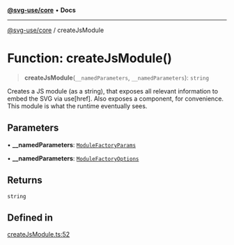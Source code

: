 [**@svg-use/core**](../README.md) • **Docs**

---

[@svg-use/core](../README.md) / createJsModule

# Function: createJsModule()

> **createJsModule**(`__namedParameters`, `__namedParameters`): `string`

Creates a JS module (as a string), that exposes all relevant information to
embed the SVG via use[href]. Also exposes a component, for convenience. This
module is what the runtime eventually sees.

## Parameters

• **\_\_namedParameters**:
[`ModuleFactoryParams`](../interfaces/ModuleFactoryParams.md)

• **\_\_namedParameters**:
[`ModuleFactoryOptions`](../interfaces/ModuleFactoryOptions.md)

## Returns

`string`

## Defined in

[createJsModule.ts:52](https://github.com/fpapado/svg-use/blob/cfb17d16e4effa2c9dcbf7f704dead47a35e60aa/packages/core/src/createJsModule.ts#L52)

